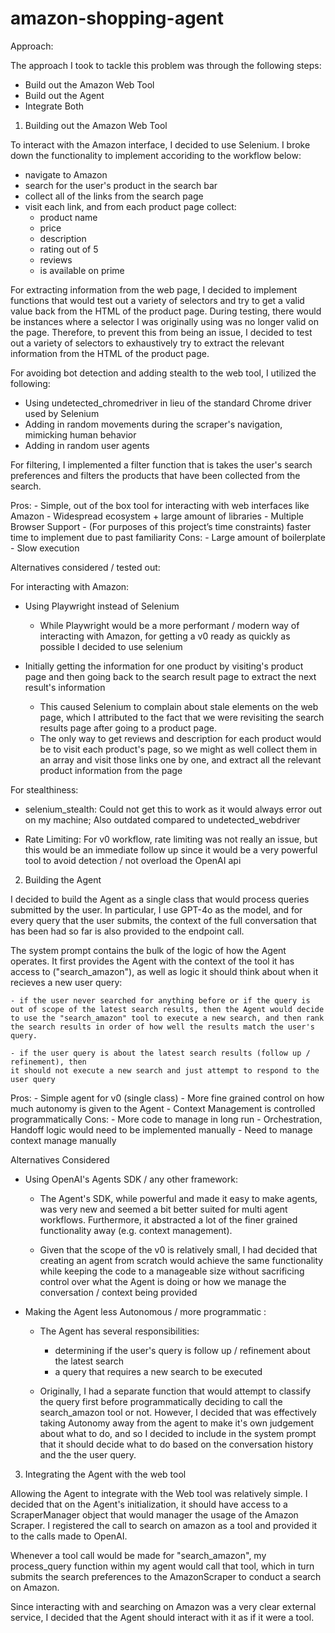 # amazon-shopping-agent

Approach: 

The approach I took to tackle this problem was through the following steps:
- Build out the Amazon Web Tool
- Build out the Agent
- Integrate Both


1. Building out the Amazon Web Tool

To interact with the Amazon interface, I decided to use 
Selenium. I broke down the functionality to implement 
accoriding to the workflow below:

- navigate to Amazon
- search for the user's product in the search bar
- collect all of the links from the search page
- visit each link, and from each product page collect:
    - product name
    - price
    - description
    - rating out of 5
    - reviews
    - is available on prime


For extracting information from the web page, I decided to implement functions
that would test out a variety of selectors and try to get a valid value back from
the HTML of the product page. During testing, there would be instances where a selector I was originally using was no longer valid on the page. Therefore, to prevent this 
from being an issue, I decided to test out a variety of selectors to exhaustively
try to extract the relevant information from the HTML of the product page.

For avoiding bot detection and adding stealth to the web tool, I utilized the following:

- Using undetected_chromedriver in lieu of the standard Chrome driver used by Selenium
- Adding in random movements during the scraper's navigation, mimicking human behavior
- Adding in random user agents


For filtering, I implemented a filter function that is takes the user's search preferences and filters the products that have been collected from the search. 


Pros:
    - Simple, out of the box tool for interacting with web interfaces like Amazon
    - Widespread ecosystem + large amount of libraries
    - Multiple Browser Support
    - (For purposes of this project’s time constraints) faster time to implement due to past familiarity
Cons:
    - Large amount of boilerplate
    - Slow execution


Alternatives considered / tested out:

For interacting with Amazon:

- Using Playwright instead of Selenium
    - While Playwright would be a more performant / modern way of interacting with Amazon, for getting a 
    v0 ready as quickly as possible I decided to use selenium

- Initially getting the information for one product by visiting's product page and then going back to the search result page
to extract the next result's information
    - This caused Selenium to complain about stale elements on the web page, which I attributed to the fact that we were revisiting
    the search results page after going to a product page. 
    - The only way to get reviews and description for each product would be to visit each product's page, so we might as well
    collect them in an array and visit those links one by one, and extract all the relevant product information from the page

For stealthiness:

- selenium_stealth: Could not get this to work as it would always error out on my machine; Also outdated compared to undetected_webdriver

- Rate Limiting: For v0 workflow, rate limiting was not really an issue, but this would be an immediate follow up since it would be a very 
powerful tool to avoid detection / not overload the OpenAI api





2. Building the Agent

I decided to build the Agent as a single class that would process queries submitted by the user. In particular, I use GPT-4o as the model, and for every query that the user submits, the context of the full conversation that has been had so far is also provided to the endpoint call. 

The system prompt contains the bulk of the logic of how the Agent operates. It first provides the Agent with the context of the tool it has access to ("search_amazon"), as well as logic it should think about when it recieves a new user query:

    - if the user never searched for anything before or if the query is out of scope of the latest search results, then the Agent would decide to use the "search_amazon" tool to execute a new search, and then rank the search results in order of how well the results match the user's query.

    - if the user query is about the latest search results (follow up / refinement), then
    it should not execute a new search and just attempt to respond to the user query


Pros:
    - Simple agent for v0 (single class)
    - More fine grained control on how much autonomy is given to the Agent
    - Context Management is controlled programmatically
Cons:
    - More code to manage in long run
    - Orchestration, Handoff logic would need to be implemented manually
    - Need to manage context manage manually


Alternatives Considered
- Using OpenAI's Agents SDK / any other framework:

    - The Agent's SDK, while powerful and made it easy to make agents, was very new
    and seemed a bit better suited for multi agent workflows. Furthermore, it abstracted
    a lot of the finer grained functionality away (e.g. context management). 

    - Given that the scope of the v0 is relatively small, I had decided that creating an agent from scratch would achieve the same functionality while keeping the code
    to a manageable size without sacrificing control over what the Agent is doing 
    or how we manage the conversation / context being provided

- Making the Agent less Autonomous / more programmatic :

    - The Agent has several responsibilities:
        - determining if the user's query is follow up / refinement about the latest search
        - a query that requires a new search to be executed

    - Originally, I had a separate function that would attempt to classify the query
    first before programmatically deciding to call the search_amazon tool or not. However, I decided that was effectively taking Autonomy away from the agent to make it's own judgement about what to do, and so I decided to include in the system prompt
    that it should decide what to do based on the conversation history and the 
    the user query.


3. Integrating the Agent with the web tool

Allowing the Agent to integrate with the Web tool was relatively simple. I 
decided that on the Agent's initialization, it should have access to a ScraperManager
object that would manager the usage of the Amazon Scraper. I registered the call to 
search on amazon as a tool and provided it to the calls made to OpenAI.

Whenever a tool call would be made for "search_amazon", my process_query function
within my agent would call that tool, which in turn submits the search preferences
to the AmazonScraper to conduct a search on Amazon.

Since interacting with and searching on Amazon was a very clear external service, 
I decided that the Agent should interact with it as if it were a tool.


